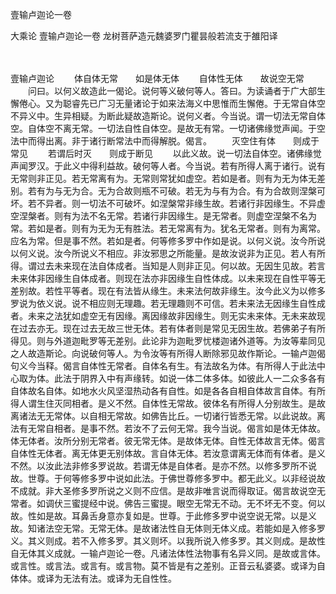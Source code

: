 壹输卢迦论一卷


大乘论
壹输卢迦论一卷
龙树菩萨造元魏婆罗门瞿昙般若流支于雒阳译


　　

壹输卢迦论
　　体自体无常　　如是体无体
　　自体性无体　　故说空无常
　　问曰。以何义故造此一偈论。说何等义破何等人。答曰。为读诵者于广大部生懈倦心。又为聪睿先已广习无量诸论于如来法海义中思惟而生懈倦。于无常自体空不异义中。生异相疑。为断此疑故造斯论。说何义者。今当说。谓一切法无常自体空。自体空不离无常。一切法自性自体空。是故无有常。一切诸佛缘觉声闻。于空法中而得出离。非于诸行断常法中而得解脱。偈言。
　　灭空住有体　　则成于常见
　　若谓后时灭　　则成于断见
　　以此义故。说一切法自体空。诸佛缘觉声闻罗汉。于此义中得利益故。破何等人者。今当说。若有所得人离于诸行。说有无常则非正见。若无常离有为。无常则常犹如虚空。若如是者。则有为无为体无差别。若有为与无为合。无为合故则瓶不可破。若无为与有为合。有为合故则涅槃可坏。若不异者。则一切法不可破坏。如涅槃常非缘生故。若诸行非因缘生。不异虚空涅槃者。则有为法不名无常。若诸行非因缘生。是无常者。则虚空涅槃不名为常。若如是者。则有为无为无有胜法。若无常离有为。犹名无常者。则有为离常。应名为常。但是事不然。若如是者。何等修多罗中作如是说。以何义说。汝今所说以何义说。汝今所说义不相应。非汝邪思之所能量。是故汝说非为正见。若人有所得。谓过去未来现在法自体成者。当知是人则非正见。何以故。无因生见故。若言未来体非因缘生自体成者。则现在法亦非因缘生自性体成。以未来现在自性平等无差别故。若性平等者。现在有法皆从缘生。未来法何故非缘生。汝今此义为以修多罗说为依义说。说不相应则无理趣。若无理趣则不可信。若未来法无因缘生自性成者。未来之法犹如虚空无有因缘。离因缘故非因缘生。则无实未来体。无未来故现在过去亦无。现在过去无故三世无体。若有体者则是常见无因生故。若佛弟子有所得见。则与外道迦毗罗等无差别。此论非为迦毗罗忧楼迦诸外道等。为汝等辈同见之人故造斯论。向说破何等人。为令汝等有所得人断除邪见故作斯论。一输卢迦偈句义今当释。偈言自体性无常者。自体名有生。有法故名为体。有所得人于此法中心取为体。此法于阴界入中有声缘转。如说一体二体多体。如彼此人一二众多各有自体故名自体。如地水火风坚湿热动各有自性。如是各各自相自体故言自体。有所得人谓生住灭同相者。是义不然。自体性无常故。彼体名有所得人分别故生。是故离诸法无无常体。以自相无常故。如佛告比丘。一切诸行皆悉无常。以此说故。离法有无常自相者。是事不然。若汝不了云何无常。我今当说。偈言如是体无体故。体无体者。汝所分别无常者。彼无常无体。是故体无体。自性无体故言无体。偈言自体性无体者。离无体更无别体故。言自体无体。若汝意谓离无体而有体者。是义不然。以汝此法非修多罗说故。若谓无体是自体者。是亦不然。以修多罗所不说故。世尊。于何等修多罗中说如此法。于佛世尊修多罗中。都无此义。以非经说故不成就。非大圣修多罗所说之义则不应信。是故非唯言说而得取证。偈言故说空无常者。如调伏三蜜提经中说。佛告三蜜提。眼空无常无不动。无不坏无不变。何以故。性如是故。耳鼻舌身意亦复如是。世尊。于此修多罗中说空说无常。以是义故。知诸法空无常。无常无体。是故诸法性自无体则无体义成。若能如是入修多罗义。其义则成。若不入修多罗。其义则坏。以我所说入修多罗。其义则成。是故性自无体其义成就。一输卢迦论一卷。凡诸法体性法物事有名异义同。是故或言体。或言性。或言法。或言有。或言物。莫不皆是有之差别。正音云私婆婆。或译为自体体。或译为无法有法。或译为无自性性。

 
